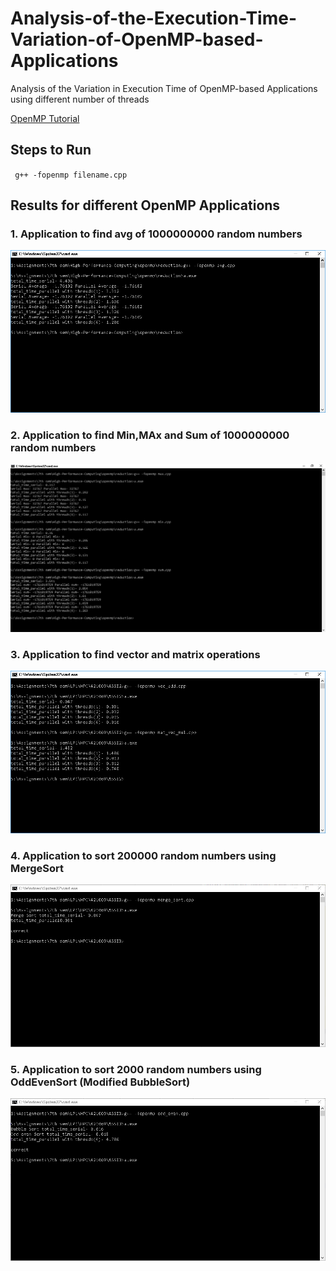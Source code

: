 # Analysis-of-the-Execution-Time-Variation-of-OpenMP-based-Applications
Analysis of the Variation in Execution Time of OpenMP-based Applications using different number of threads

[OpenMP Tutorial](https://www.youtube.com/playlist?list=PLLX-Q6B8xqZ8n8bwjGdzBJ25X2utwnoEG)

## Steps to Run <br/>
` g++ -fopenmp filename.cpp`

## Results for different OpenMP Applications

### 1. Application to find avg of 1000000000 random numbers
![avg](/Results/avg.PNG)
### 2. Application to find Min,MAx and Sum of 1000000000 random numbers
![MinMaxSum](/Results/MinMaxSum.PNG)

### 3. Application to find vector and matrix operations
![MatVec](/Results/Output.PNG)

### 4. Application to sort 200000 random numbers using MergeSort
![MergeSort](/Results/MergeSort.PNG)

### 5. Application to sort 2000 random numbers using OddEvenSort (Modified BubbleSort)
![OddEvenSort](/Results/OddEvenSort.PNG)



